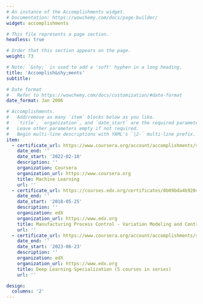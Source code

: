 ```yaml
---
# An instance of the Accomplishments widget.
# Documentation: https://wowchemy.com/docs/page-builder/
widget: accomplishments

# This file represents a page section.
headless: true

# Order that this section appears on the page.
weight: 73

# Note: `&shy;` is used to add a 'soft' hyphen in a long heading.
title: 'Accomplish&shy;ments'
subtitle:

# Date format
#   Refer to https://wowchemy.com/docs/customization/#date-format
date_format: Jan 2006

# Accomplishments.
#   Add/remove as many `item` blocks below as you like.
#   `title`, `organization`, and `date_start` are the required parameters.
#   Leave other parameters empty if not required.
#   Begin multi-line descriptions with YAML's `|2-` multi-line prefix.
item:
  - certificate_url: https://www.coursera.org/account/accomplishments/verify/39DB5G22RZAS
    date_end: ''
    date_start: '2022-02-18'
    description: ''
    organization: Coursera
    organization_url: https://www.coursera.org
    title: Machine Learning
    url: ''
  - certificate_url: https://courses.edx.org/certificates/0b09bda4b92049e6828c9534a6af1390
    date_end: ''
    date_start: '2018-05-25'
    description: ''
    organization: edX
    organization_url: https://www.edx.org
    title: Manufacturing Process Control - Variation Modeling and Control
    url: ''
  - certificate_url: https://www.coursera.org/account/accomplishments/specialization/WGJXFZXEKEM2
    date_end: ''
    date_start: '2023-06-23'
    description: ''
    organization: edX
    organization_url: https://www.edx.org
    title: Deep Learning Specialization (5 courses in series)
    url: ''

design:
  columns: '2'
---
```

